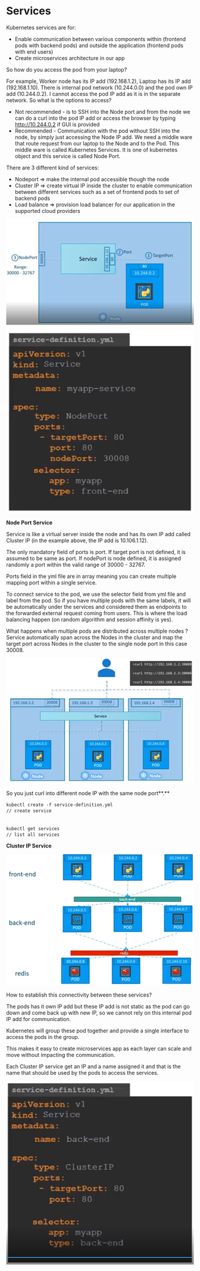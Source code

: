 # Services

Kubernetes services are for:

* Enable communication between various components within \(frontend pods with backend pods\) and outside the application \(frontend pods with end users\)
* Create microservices architecture in our app

So how do you access the pod from your laptop?

For example,  Worker node has its IP add \(192.168.1.2\), Laptop has its IP add \(192.168.1.10\). There is internal pod network \(10.244.0.0\) and the pod own IP add \(10.244.0.2\). I cannot access the pod IP add as it is in the separate network. So what is the options to access?

* Not recommended - is to SSH into the Node port and from the node we can do a curl into the pod IP add or access the browser by typing http://10.244.0.2 if GUI is provided
* Recommended - Communication with the pod without SSH into the node, by simply just accessing the Node IP add. We need a middle ware that route request from our laptop to the Node and to the Pod. This middle ware is called Kubernetes Services. It is one of kubernetes object and this service is called Node Port.

There are 3 different kind of services:

* Nodeport =&gt; make the internal pod accessible though the node
* Cluster IP =&gt; create virtual IP inside the cluster to enable communication between different services such as a set of frontend pods to set of backend pods
* Load balance =&gt; provision load balancer for our application in the supported cloud providers

![](../../.gitbook/assets/1%20%285%29.png)

![](../../.gitbook/assets/2%20%285%29.png)

**Node Port Service**

Service is like a virtual server inside the node and has its own IP add called Cluster IP \(in the example above, the IP add is 10.106.1.12\).

The only mandatory field of ports is port. If target port is not defined, it is assumed to be same as port. If nodePort is node defined, it is assigned randomly a port within the valid range of 30000 - 32767.

Ports field in the yml file are in array meaning you can create multiple mapping port within a single service.

To connect service to the pod, we use the selector field from yml file and label from the pod. So if you have multiple pods with the same labels, it will be automatically under the services and considered them as endpoints to the forwarded external request coming from users. This is where the load balancing happen \(on random algorithm and session affinity is yes\).

What happens when multiple pods are distributed across multiple nodes ? Service automatically span across the Nodes in the cluster and map the target port across Nodes in the cluster to the single node port in this case 30008.

![](../../.gitbook/assets/4%20%282%29.png)

So you just curl into different node IP with the same node port**.**

```text
kubectl create -f service-definition.yml
// create service


kubectl get services
// list all services 
```

**Cluster IP Service**

![](../../.gitbook/assets/5.png)

How to establish this connectivity between these services?

The pods has it own IP add but these IP add is not static as the pod can go down and come back up with new IP, so we cannot rely on this internal pod IP add for communication.

Kubernetes will group these pod together and provide a single interface to access the pods in the group.

This makes it easy to create microservices app as each layer can scale and move without impacting the communication.

Each Cluster IP service get an IP and a name assigned it and that is the name that should be used by the pods to access the services.

![](../../.gitbook/assets/6.png)

